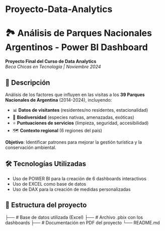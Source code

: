 # Proyecto-Data-Analytics
# 🏞️ Análisis de Parques Nacionales Argentinos - Power BI Dashboard

**Proyecto Final del Curso de Data Analytics**  
*Beca Chicas en Tecnología | Noviembre 2024*

## 📌 Descripción
Análisis de los factores que influyen en las visitas a los **39 Parques Nacionales de Argentina** (2014-2024), incluyendo:
- 📊 **Datos de visitantes** (residentes/no residentes, estacionalidad)
- 🌿 **Biodiversidad** (especies nativas, amenazadas, exóticas)
- ⭐ **Puntuaciones de servicios** (limpieza, seguridad, accesibilidad)
- 🗺️ **Contexto regional** (6 regiones del país)

**Objetivo**: Identificar patrones para mejorar la gestión turística y la conservación ambiental.

## 🛠️ Tecnologías Utilizadas
- Uso de POWER BI para la creación de 6 dashboards interactivos
- Uso de EXCEL como base de datos
- Uso de DAX para la creación de medidas personalizadas

## 📂 Estructura del proyecto
├── # Base de datos utilizada (Excel)
├── # Archivo .pbix con los dashboards
├── # Documentación en PDF del proyecto 
└── README.md
